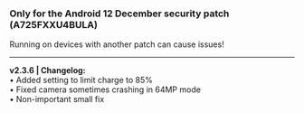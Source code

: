 ### Only for the Android 12 December security patch (A725FXXU4BULA)
Running on devices with another patch can cause issues!

---
<b>v2.3.6 | Changelog:</b>
<br/>• Added setting to limit charge to 85%<br/>• Fixed camera sometimes crashing in 64MP mode<br/>• Non-important small fix
